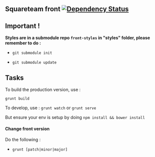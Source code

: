 ## Squareteam front [![Dependency Status](https://gemnasium.com/squareteam/front.svg)](https://gemnasium.com/squareteam/front)

## Important !

**Styles are in a submodule repo `front-styles` in "styles" folder, please remember to do :**

- `git submodule init`

- `git submodule update`


## Tasks

To build the production version, use :

`grunt build`


To develop, use : `grunt watch` or `grunt serve`

But ensure your env is setup by doing `npm install && bower install`


#### Change front version

Do the following :

* `grunt [patch|minor|major]`
